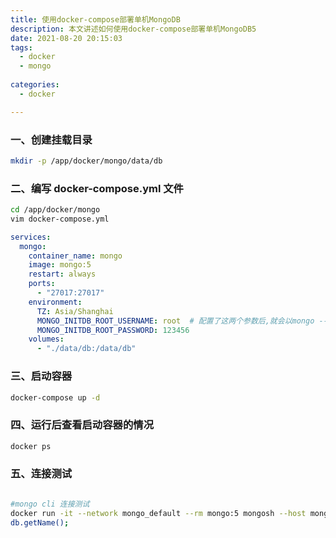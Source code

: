 ```yaml
---
title: 使用docker-compose部署单机MongoDB
description: 本文讲述如何使用docker-compose部署单机MongoDB5
date: 2021-08-20 20:15:03
tags:
  - docker
  - mongo
  
categories:
  - docker

---
```


### 一、创建挂载目录

```bash
mkdir -p /app/docker/mongo/data/db
```

### 二、编写 docker-compose.yml 文件
```bash
cd /app/docker/mongo
vim docker-compose.yml
```

```yml
services:
  mongo:
    container_name: mongo
    image: mongo:5
    restart: always
    ports:
      - "27017:27017"
    environment:
      TZ: Asia/Shanghai
      MONGO_INITDB_ROOT_USERNAME: root  # 配置了这两个参数后,就会以mongo --auth开启认证模式启动,并且creating a simple user with the role root in the admin authentication database
      MONGO_INITDB_ROOT_PASSWORD: 123456
    volumes:
      - "./data/db:/data/db"

```

### 三、启动容器

```bash
docker-compose up -d
```

### 四、运行后查看启动容器的情况

```bash
docker ps
```

### 五、连接测试

```bash

#mongo cli 连接测试
docker run -it --network mongo_default --rm mongo:5 mongosh --host mongo -u root -p 123456 --authenticationDatabase admin test
db.getName();
```